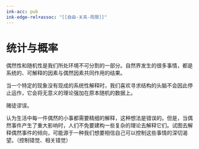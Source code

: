 ```yaml
---
ink-acc: pub
ink-edge-rel+assoc: "[[自由-关系-局限]]"
---
```


# 统计与概率


偶然性和随机性是我们所处环境不可分割的一部分。自然界发生的很多事情，都是系统的、可解释的因素与偶然因素共同作用的结果。

当一个特定的现象没有现成的系统性解释时，我们喜欢寻求结构的头脑不会因此停止运作，它会将无意义的理论强加在原本随机的数据上。

赌徒谬误。

认为生活中每一件偶然的小事都需要精细的解释，这种想法是错误的。但是，当偶然事件产生了重大影响时，人们不免要建构一些复杂的理论去解释它们。试图去解释偶然事件的倾向，可能源于一种我们想要相信自己可以控制这些事情的深切渴望。（控制错觉、相关错觉）